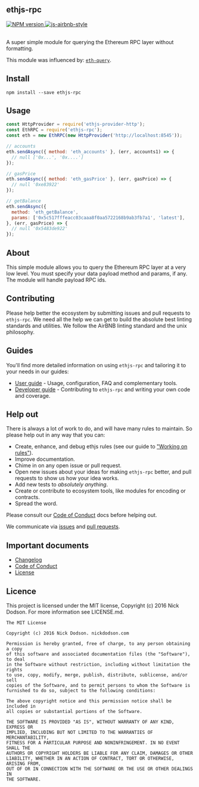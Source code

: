 ## ethjs-rpc

<div>
  <!-- NPM Version -->
  <a href="https://www.npmjs.org/package/ethjs-rpc">
    <img src="http://img.shields.io/npm/v/ethjs-rpc.svg"
    alt="NPM version" />
  </a>

  <!-- Javascript Style -->
  <a href="http://airbnb.io/javascript/">
    <img src="https://img.shields.io/badge/code%20style-airbnb-brightgreen.svg" alt="js-airbnb-style" />
  </a>
</div>

<br />

A super simple module for querying the Ethereum RPC layer without formatting.

This module was influenced by: [`eth-query`](https://github.com/ethereumjs/eth-query).

## Install

```
npm install --save ethjs-rpc
```

## Usage

```js
const HttpProvider = require('ethjs-provider-http');
const EthRPC = require('ethjs-rpc');
const eth = new EthRPC(new HttpProvider('http://localhost:8545'));

// accounts
eth.sendAsync({ method: 'eth_accounts' }, (err, accounts1) => {
  // null ['0x...', '0x....']
});

// gasPrice
eth.sendAsync({ method: 'eth_gasPrice' }, (err, gasPrice) => {
  // null '0xe83922'
});

// getBalance
eth.sendAsync({
  method: 'eth_getBalance',
  params: ['0x5c517fffeacc03caaa8f0aa5722168b9ab3fb7a1', 'latest'],
}, (err, gasPrice) => {
  // null '0x5483de922'
});
```

## About

This simple module allows you to query the Ethereum RPC layer at a very low level. You must specify your data payload method and params, if any. The module will handle payload RPC ids.

## Contributing

Please help better the ecosystem by submitting issues and pull requests to `ethjs-rpc`. We need all the help we can get to build the absolute best linting standards and utilities. We follow the AirBNB linting standard and the unix philosophy.

## Guides

You'll find more detailed information on using `ethjs-rpc` and tailoring it to your needs in our guides:

- [User guide](docs/user-guide.md) - Usage, configuration, FAQ and complementary tools.
- [Developer guide](docs/developer-guide.md) - Contributing to `ethjs-rpc` and writing your own code and coverage.

## Help out

There is always a lot of work to do, and will have many rules to maintain. So please help out in any way that you can:

- Create, enhance, and debug ethjs rules (see our guide to ["Working on rules"](./github/CONTRIBUTING.md)).
- Improve documentation.
- Chime in on any open issue or pull request.
- Open new issues about your ideas for making `ethjs-rpc` better, and pull requests to show us how your idea works.
- Add new tests to *absolutely anything*.
- Create or contribute to ecosystem tools, like modules for encoding or contracts.
- Spread the word.

Please consult our [Code of Conduct](CODE_OF_CONDUCT.md) docs before helping out.

We communicate via [issues](https://github.com/MetaMask/ethjs-rpc/issues) and [pull requests](https://github.com/ethjs/ethjs-rpc/pulls).

## Important documents

- [Changelog](CHANGELOG.md)
- [Code of Conduct](CODE_OF_CONDUCT.md)
- [License](https://raw.githubusercontent.com/ethjs/ethjs-rpc/master/LICENSE)

## Licence

This project is licensed under the MIT license, Copyright (c) 2016 Nick Dodson. For more information see LICENSE.md.

```
The MIT License

Copyright (c) 2016 Nick Dodson. nickdodson.com

Permission is hereby granted, free of charge, to any person obtaining a copy
of this software and associated documentation files (the "Software"), to deal
in the Software without restriction, including without limitation the rights
to use, copy, modify, merge, publish, distribute, sublicense, and/or sell
copies of the Software, and to permit persons to whom the Software is
furnished to do so, subject to the following conditions:

The above copyright notice and this permission notice shall be included in
all copies or substantial portions of the Software.

THE SOFTWARE IS PROVIDED "AS IS", WITHOUT WARRANTY OF ANY KIND, EXPRESS OR
IMPLIED, INCLUDING BUT NOT LIMITED TO THE WARRANTIES OF MERCHANTABILITY,
FITNESS FOR A PARTICULAR PURPOSE AND NONINFRINGEMENT. IN NO EVENT SHALL THE
AUTHORS OR COPYRIGHT HOLDERS BE LIABLE FOR ANY CLAIM, DAMAGES OR OTHER
LIABILITY, WHETHER IN AN ACTION OF CONTRACT, TORT OR OTHERWISE, ARISING FROM,
OUT OF OR IN CONNECTION WITH THE SOFTWARE OR THE USE OR OTHER DEALINGS IN
THE SOFTWARE.
```
